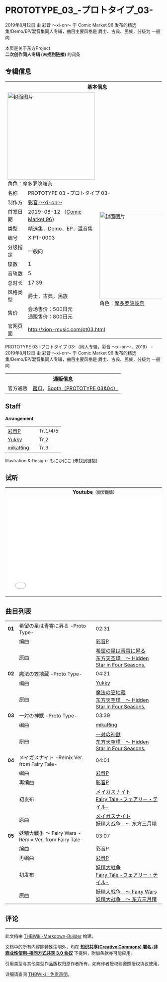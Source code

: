 # PROTOTYPE_03_-プロトタイプ_03-

<!-- source html: G:\repos\THBWiki-Markdown-Builder\THBWikiMarkdown\Temp\main\a\a8\ns0%3APROTOTYPE_03_-%E3%83%97%E3%83%AD%E3%83%88%E3%82%BF%E3%82%A4%E3%83%97_03-.html -->

2019年8月12日 由 彩音 ～xi-on～ 于 Comic Market 96 发布的精选集/Demo/EP/混音集同人专辑，曲目主要风格是 爵士、古典、民族，分级为 一般向

本页是关于东方Project  
 **二次创作同人专辑 (未找到链接)** 的词条

## 专辑信息

<table><tbody><tr><th colspan="3">基本信息</th></tr><tr><td class="cover-artwork-mobile" colspan="2"><a href="./文件-PROTOTYPE_03_-プロトタイプ_03-封面.jpg.md" class="image" title="封面图片"><img alt="封面图片" src="https://upload.thwiki.cc/thumb/6/61/PROTOTYPE_03_-%E3%83%97%E3%83%AD%E3%83%88%E3%82%BF%E3%82%A4%E3%83%97_03-%E5%B0%81%E9%9D%A2.jpg/280px-PROTOTYPE_03_-%E3%83%97%E3%83%AD%E3%83%88%E3%82%BF%E3%82%A4%E3%83%97_03-%E5%B0%81%E9%9D%A2.jpg" decoding="async" loading="lazy" width="280" height="280" srcset="https://upload.thwiki.cc/thumb/6/61/PROTOTYPE_03_-%E3%83%97%E3%83%AD%E3%83%88%E3%82%BF%E3%82%A4%E3%83%97_03-%E5%B0%81%E9%9D%A2.jpg/420px-PROTOTYPE_03_-%E3%83%97%E3%83%AD%E3%83%88%E3%82%BF%E3%82%A4%E3%83%97_03-%E5%B0%81%E9%9D%A2.jpg 1.5x, https://upload.thwiki.cc/thumb/6/61/PROTOTYPE_03_-%E3%83%97%E3%83%AD%E3%83%88%E3%82%BF%E3%82%A4%E3%83%97_03-%E5%B0%81%E9%9D%A2.jpg/560px-PROTOTYPE_03_-%E3%83%97%E3%83%AD%E3%83%88%E3%82%BF%E3%82%A4%E3%83%97_03-%E5%B0%81%E9%9D%A2.jpg 2x" data-file-width="797" data-file-height="797"></a><div class="cover-char">角色：<a href="./摩多罗隐岐奈.md" title="摩多罗隐岐奈">摩多罗隐岐奈</a></div></td>
</tr><tr><td class="label">名称</td><td colspan="2"> PROTOTYPE 03 -プロトタイプ 03- </td></tr><tr><td class="label">制作方</td><td><a href="./彩音_～xi-on～.md" title="彩音 ～xi-on～">彩音 ～xi-on～</a></td><td class="cover-artwork" rowspan="10" style="min-width:280px;"><a href="./文件-PROTOTYPE_03_-プロトタイプ_03-封面.jpg.md" class="image" title="封面图片"><img alt="封面图片" src="https://upload.thwiki.cc/thumb/6/61/PROTOTYPE_03_-%E3%83%97%E3%83%AD%E3%83%88%E3%82%BF%E3%82%A4%E3%83%97_03-%E5%B0%81%E9%9D%A2.jpg/280px-PROTOTYPE_03_-%E3%83%97%E3%83%AD%E3%83%88%E3%82%BF%E3%82%A4%E3%83%97_03-%E5%B0%81%E9%9D%A2.jpg" decoding="async" loading="lazy" width="280" height="280" srcset="https://upload.thwiki.cc/thumb/6/61/PROTOTYPE_03_-%E3%83%97%E3%83%AD%E3%83%88%E3%82%BF%E3%82%A4%E3%83%97_03-%E5%B0%81%E9%9D%A2.jpg/420px-PROTOTYPE_03_-%E3%83%97%E3%83%AD%E3%83%88%E3%82%BF%E3%82%A4%E3%83%97_03-%E5%B0%81%E9%9D%A2.jpg 1.5x, https://upload.thwiki.cc/thumb/6/61/PROTOTYPE_03_-%E3%83%97%E3%83%AD%E3%83%88%E3%82%BF%E3%82%A4%E3%83%97_03-%E5%B0%81%E9%9D%A2.jpg/560px-PROTOTYPE_03_-%E3%83%97%E3%83%AD%E3%83%88%E3%82%BF%E3%82%A4%E3%83%97_03-%E5%B0%81%E9%9D%A2.jpg 2x" data-file-width="797" data-file-height="797"></a><div class="cover-char">角色：<a href="./摩多罗隐岐奈.md" title="摩多罗隐岐奈">摩多罗隐岐奈</a></div></td>
</tr><tr><td class="label">首发日期</td><td>2019-08-12&#160;（<a href="/展会作品列表?e=Comic+Market%2396">Comic Market 96</a>）</td></tr><tr><td class="label">类型</td><td>精选集，Demo，EP，混音集</td></tr><tr><td class="label">编号</td><td>XIPT-0003</td></tr><tr><td class="label">分级指定</td><td>一般向</td></tr><tr><td class="label">碟数</td><td>1</td></tr><tr><td class="label">音轨数</td><td>5</td></tr><tr><td class="label">总时长</td><td>17:39</td></tr><tr><td class="label">风格类型</td><td>爵士，古典，民族</td></tr><tr><td class="label">售价</td><td>会场售价：500日元<br>通贩售价：800日元</td></tr>
<tr><td class="label">官网页面</td><td colspan="2"><a rel="nofollow" class="external free" href="http://xion-music.com/pt03.html">http://xion-music.com/pt03.html</a></td></tr></tbody></table>

PROTOTYPE 03 -プロトタイプ 03-（同人专辑，彩音 ～xi-on～，2019） - 2019年8月12日 由 彩音 ～xi-on～ 于 Comic Market 96 发布的精选集/Demo/EP/混音集同人专辑，曲目主要风格是 爵士、古典、民族，分级为 一般向

<table><tbody><tr><th colspan="3">通贩信息</th></tr><tr><td class="label">官方通贩</td><td colspan="2"><a rel="nofollow" class="external text" href="https://www.melonbooks.co.jp/detail/detail.php?product_id=541814">蜜瓜</a>，<a rel="nofollow" class="external text" href="https://xion-music.booth.pm/items/1887884">Booth（PROTOTYPE 03&amp;04）</a></td></tr></tbody></table>



## Staff
  
 **Arrangement**   

<table><tbody><tr><td><a href="/index.php?title=%E5%BD%A9%E9%9F%B3P&amp;action=edit&amp;redlink=1" class="new" title="彩音P（页面不存在）">彩音P</a></td><td></td><td>Tr.1/4/5</td></tr><tr><td><a href="/index.php?title=Yukky&amp;action=edit&amp;redlink=1" class="new" title="Yukky（页面不存在）">Yukky</a></td><td></td><td>Tr.2</td></tr><tr><td><a href="/index.php?title=mikaRing&amp;action=edit&amp;redlink=1" class="new" title="mikaRing（页面不存在）">mikaRing</a></td><td></td><td>Tr.3</td></tr></tbody></table>


Illustration &amp; Design
: もにかにこ (未找到链接)


## 试听

<table>

<tbody><tr>
<th>Youtube<span style="font-family: sans-serif; cursor: default; color:#555; font-size: 0.8em; bottom: 0.1em; font-weight: bold;" title="连接到需要翻墙网页">（需要翻墙）</span>
</th></tr>
<tr>
<td><iframe width="560" height="315" src="//www.youtube-nocookie.com/embed/pXpirsHtsNM?" frameborder="0" allowfullscreen=""></iframe>
</td></tr></tbody></table>



## 曲目列表

<table><tbody><tr><td id="1" class="infoYD"><b>01</b></td><td id="希望の星は青霄に昇る_-Proto_Type-" colspan="2" class="title">希望の星は青霄に昇る -Proto Type-<span class="thcsearchlinks"><a rel="nofollow" class="external text" href="https://cd.thwiki.cc?arrange=彩音P&amp;ogmusic=希望の星は青霄に昇る&amp;fromwiki=PROTOTYPE_03_-プロトタイプ_03-"><span title="搜索相似同人曲"></span></a></span></td><td class="time">02:31</td></tr><tr><td class="left"></td><td class="label">编曲</td><td class="text" colspan="2"><a href="/index.php?title=%E5%BD%A9%E9%9F%B3P&amp;action=edit&amp;redlink=1" class="new" title="彩音P（页面不存在）">彩音P</a><span class="thcsearchlinks"><a rel="nofollow" class="external text" href="https://cd.thwiki.cc?arrange=，彩音P&amp;fromwiki=PROTOTYPE_03_-プロトタイプ_03-"><span></span></a></span></td></tr><tr><td class="left"></td><td class="label">原曲</td><td class="text" colspan="2"><span class="thcsearchlinks"><a rel="nofollow" class="external text" href="https://cd.thwiki.cc?ogmusic=希望の星は青霄に昇る&amp;fromwiki=PROTOTYPE_03_-プロトタイプ_03-"><span></span></a></span><div class="ogmusic"><a href="./希望の星は青霄に昇る.md" class="mw-redirect" title="希望の星は青霄に昇る">希望の星は青霄に昇る</a></div><div class="source"><a href="./东方天空璋_～_Hidden_Star_in_Four_Seasons..md" class="mw-redirect" title="东方天空璋 ～ Hidden Star in Four Seasons.">东方天空璋　～ Hidden Star in Four Seasons.</a></div></td></tr>
<tr><td id="2" class="infoYD"><b>02</b></td><td id="魔法の笠地蔵_-Proto_Type-" colspan="2" class="title">魔法の笠地蔵 -Proto Type-<span class="thcsearchlinks"><a rel="nofollow" class="external text" href="https://cd.thwiki.cc?arrange=Yukky&amp;ogmusic=魔法の笠地蔵&amp;fromwiki=PROTOTYPE_03_-プロトタイプ_03-"><span title="搜索相似同人曲"></span></a></span></td><td class="time">04:21</td></tr><tr><td class="left"></td><td class="label">编曲</td><td class="text" colspan="2"><a href="/index.php?title=Yukky&amp;action=edit&amp;redlink=1" class="new" title="Yukky（页面不存在）">Yukky</a><span class="thcsearchlinks"><a rel="nofollow" class="external text" href="https://cd.thwiki.cc?arrange=，Yukky&amp;fromwiki=PROTOTYPE_03_-プロトタイプ_03-"><span></span></a></span></td></tr><tr><td class="left"></td><td class="label">原曲</td><td class="text" colspan="2"><span class="thcsearchlinks"><a rel="nofollow" class="external text" href="https://cd.thwiki.cc?ogmusic=魔法の笠地蔵&amp;fromwiki=PROTOTYPE_03_-プロトタイプ_03-"><span></span></a></span><div class="ogmusic"><a href="./魔法の笠地蔵.md" class="mw-redirect" title="魔法の笠地蔵">魔法の笠地蔵</a></div><div class="source"><a href="./东方天空璋_～_Hidden_Star_in_Four_Seasons..md" class="mw-redirect" title="东方天空璋 ～ Hidden Star in Four Seasons.">东方天空璋　～ Hidden Star in Four Seasons.</a></div></td></tr>
<tr><td id="3" class="infoYD"><b>03</b></td><td id="一対の神獣_-Proto_Type-" colspan="2" class="title">一対の神獣 -Proto Type-<span class="thcsearchlinks"><a rel="nofollow" class="external text" href="https://cd.thwiki.cc?arrange=mikaRing&amp;ogmusic=一対の神獣&amp;fromwiki=PROTOTYPE_03_-プロトタイプ_03-"><span title="搜索相似同人曲"></span></a></span></td><td class="time">03:39</td></tr><tr><td class="left"></td><td class="label">编曲</td><td class="text" colspan="2"><a href="/index.php?title=mikaRing&amp;action=edit&amp;redlink=1" class="new" title="mikaRing（页面不存在）">mikaRing</a><span class="thcsearchlinks"><a rel="nofollow" class="external text" href="https://cd.thwiki.cc?arrange=，mikaRing&amp;fromwiki=PROTOTYPE_03_-プロトタイプ_03-"><span></span></a></span></td></tr><tr><td class="left"></td><td class="label">原曲</td><td class="text" colspan="2"><span class="thcsearchlinks"><a rel="nofollow" class="external text" href="https://cd.thwiki.cc?ogmusic=一対の神獣&amp;fromwiki=PROTOTYPE_03_-プロトタイプ_03-"><span></span></a></span><div class="ogmusic"><a href="./一対の神獣.md" class="mw-redirect" title="一対の神獣">一対の神獣</a></div><div class="source"><a href="./东方天空璋_～_Hidden_Star_in_Four_Seasons..md" class="mw-redirect" title="东方天空璋 ～ Hidden Star in Four Seasons.">东方天空璋　～ Hidden Star in Four Seasons.</a></div></td></tr>
<tr><td id="4" class="infoO"><b>04</b></td><td id="メイガスナイト_-Remix_Ver._from_Fairy_Tale-" colspan="2" class="title">メイガスナイト -Remix Ver. from Fairy Tale-<span class="thcsearchlinks"><a rel="nofollow" class="external text" href="https://cd.thwiki.cc?arrange=彩音P，彩音P&amp;ogmusic=メイガスナイト&amp;fromwiki=PROTOTYPE_03_-プロトタイプ_03-"><span title="搜索相似同人曲"></span></a></span></td><td class="time">04:01</td></tr><tr><td class="left"></td><td class="label">编曲</td><td class="text" colspan="2"><a href="/index.php?title=%E5%BD%A9%E9%9F%B3P&amp;action=edit&amp;redlink=1" class="new" title="彩音P（页面不存在）">彩音P</a><span class="thcsearchlinks"><a rel="nofollow" class="external text" href="https://cd.thwiki.cc?arrange=，彩音P&amp;fromwiki=PROTOTYPE_03_-プロトタイプ_03-"><span></span></a></span></td></tr><tr><td class="left"></td><td class="label">再编曲</td><td class="text" colspan="2"><a href="/index.php?title=%E5%BD%A9%E9%9F%B3P&amp;action=edit&amp;redlink=1" class="new" title="彩音P（页面不存在）">彩音P</a><span class="thcsearchlinks"><a rel="nofollow" class="external text" href="https://cd.thwiki.cc?arrange=彩音P&amp;fromwiki=PROTOTYPE_03_-プロトタイプ_03-"><span></span></a></span></td></tr><tr><td class="left"></td><td class="label">初发布</td><td class="text" colspan="2"><a href="/Fairy_Tale_-%E3%83%95%E3%82%A7%E3%82%A2%E3%83%AA%E3%83%BC%E3%83%BB%E3%83%86%E3%82%A4%E3%83%AB-#2" title="Fairy Tale -フェアリー・テイル-">メイガスナイト</a><div class="source"><a href="./Fairy_Tale_-フェアリー・テイル-.md" title="Fairy Tale -フェアリー・テイル-">Fairy Tale -フェアリー・テイル-</a></div></td></tr><tr><td class="left"></td><td class="label">原曲</td><td class="text" colspan="2"><span class="thcsearchlinks"><a rel="nofollow" class="external text" href="https://cd.thwiki.cc?ogmusic=メイガスナイト&amp;fromwiki=PROTOTYPE_03_-プロトタイプ_03-"><span></span></a></span><div class="ogmusic"><a href="./メイガスナイト.md" class="mw-redirect" title="メイガスナイト">メイガスナイト</a></div><div class="source"><a href="./妖精大战争_～_东方三月精.md" class="mw-redirect" title="妖精大战争 ～ 东方三月精">妖精大战争　～ 东方三月精</a></div></td></tr>
<tr><td id="5" class="infoO"><b>05</b></td><td id="妖精大戦争_～_Fairy_Wars_-Remix_Ver._from_Fairy_Tale-" colspan="2" class="title">妖精大戦争 ～ Fairy Wars -Remix Ver. from Fairy Tale-<span class="thcsearchlinks"><a rel="nofollow" class="external text" href="https://cd.thwiki.cc?arrange=彩音P，彩音P&amp;ogmusic=妖精大戦争　～ Fairy Wars&amp;fromwiki=PROTOTYPE_03_-プロトタイプ_03-"><span title="搜索相似同人曲"></span></a></span></td><td class="time">03:07</td></tr><tr><td class="left"></td><td class="label">编曲</td><td class="text" colspan="2"><a href="/index.php?title=%E5%BD%A9%E9%9F%B3P&amp;action=edit&amp;redlink=1" class="new" title="彩音P（页面不存在）">彩音P</a><span class="thcsearchlinks"><a rel="nofollow" class="external text" href="https://cd.thwiki.cc?arrange=，彩音P&amp;fromwiki=PROTOTYPE_03_-プロトタイプ_03-"><span></span></a></span></td></tr><tr><td class="left"></td><td class="label">再编曲</td><td class="text" colspan="2"><a href="/index.php?title=%E5%BD%A9%E9%9F%B3P&amp;action=edit&amp;redlink=1" class="new" title="彩音P（页面不存在）">彩音P</a><span class="thcsearchlinks"><a rel="nofollow" class="external text" href="https://cd.thwiki.cc?arrange=彩音P&amp;fromwiki=PROTOTYPE_03_-プロトタイプ_03-"><span></span></a></span></td></tr><tr><td class="left"></td><td class="label">初发布</td><td class="text" colspan="2"><a href="/Fairy_Tale_-%E3%83%95%E3%82%A7%E3%82%A2%E3%83%AA%E3%83%BC%E3%83%BB%E3%83%86%E3%82%A4%E3%83%AB-#4" title="Fairy Tale -フェアリー・テイル-">妖精大戦争</a><div class="source"><a href="./Fairy_Tale_-フェアリー・テイル-.md" title="Fairy Tale -フェアリー・テイル-">Fairy Tale -フェアリー・テイル-</a></div></td></tr><tr><td class="left"></td><td class="label">原曲</td><td class="text" colspan="2"><span class="thcsearchlinks"><a rel="nofollow" class="external text" href="https://cd.thwiki.cc?ogmusic=妖精大戦争　～ Fairy Wars&amp;fromwiki=PROTOTYPE_03_-プロトタイプ_03-"><span></span></a></span><div class="ogmusic"><a href="./妖精大戦争_～_Fairy_Wars.md" class="mw-redirect" title="妖精大戦争 ～ Fairy Wars">妖精大戦争　～ Fairy Wars</a></div><div class="source"><a href="./妖精大战争_～_东方三月精.md" class="mw-redirect" title="妖精大战争 ～ 东方三月精">妖精大战争　～ 东方三月精</a></div></td></tr></tbody></table>



## 评论




---

此文档由 [THBWiki-Markdown-Builder](https://github.com/Delsin-Yu/THBWiki-Markdown-Builder) 构建。

文档中的所有内容除特殊注明外，均在 [**知识共享(Creative Commons) 署名-非商业性使用-相同方式共享 3.0 协议**](https://creativecommons.org/licenses/by-sa/3.0/deed.zh-hans) 下提供，附加条款亦可能应用。

引用类型与其他类型作品版权归原作者所有，如有作者授权则遵照授权协议使用。

详细请查阅 [THBWiki：免责声明](https://thbwiki.cc/THBWiki:%E5%85%8D%E8%B4%A3%E5%A3%B0%E6%98%8E)。


